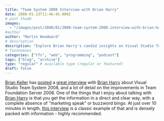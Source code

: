 ```yaml
---
title: "Team System 2008 Interview with Brian Harry"
date: 2008-01-23T11:46:45.000Z
# post thumb
images:
  - "/images/post/2008/01/2008-team-system-2008-interview-with-brian-harry.jpg"
#author
author: "Martin Woodward"
# description
description: "Explore Brian Harry's candid insights on Visual Studio Team System 2008 and Team Foundation Server improvements in this concise interview."
# Taxonomies
categories: ["tfs", "web", "programming", "podcast"]
tags: ["blog", "archive"]
type: "regular" # available type (regular or featured)
draft: false
---
```


[Brian Keller](http://blogs.msdn.com/briankel/) has [posted](http://blogs.msdn.com/briankel/archive/2008/01/18/my-virtual-teched-interview-with-brian-harry.aspx) a [great interview](http://www.virtualteched.com/Videos/SA_1_bkeller_FINAL_500k.wmv) with [Brian Harry](http://blogs.msdn.com/bharry/) about Visual Studio Team System 2008, and a lot of detail on the improvements in Team Foundation Server 2008. One of the things that I enjoy about talking with [Brian Harry](http://blogs.msdn.com/bharry/) is that you get the information in a direct and clear way, with a complete absence of "marketing speak" or buzzword bingo. At just over 10 minutes in length, [this interview](http://www.virtualteched.com/Videos/SA_1_bkeller_FINAL_500k.wmv) is a classic example of that and is densely packed with information - highly recommended.
